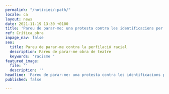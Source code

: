 ```yaml
---
permalink: "/noticies/:path/"
locale: ca
layout: news
date: 2021-11-19 13:30 +0100
title: 'Pareu de parar-me: una protesta contra les identificacions per perfil ètnic'
ref: Crítica_obra
inpage_nav: false
seo:
  title: Pareu de parar-me contra la perfilació racial
  description: Pareu de parar-me obra de teatre
  keywords: 'racisme '
featured_image:
  file: ''
  description: ''
headline: 'Pareu de parar-me: una protesta contra les identificacions per perfil ètnic'
published: false

---
```

